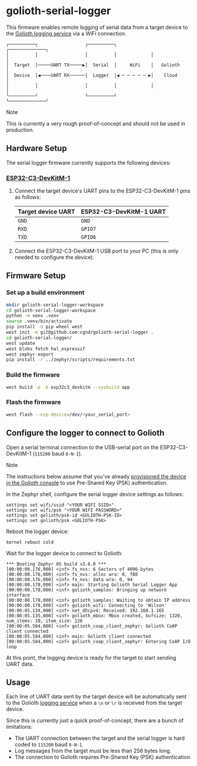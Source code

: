 # golioth-serial-logger

This firmware enables remote logging of serial data from a target device to the [Golioth logging service](https://docs.golioth.io/device-management/logging/) via a WiFi connection.

```
┌──────────┐                  ┌──────────┐             ┌──────────────┐
│          │                  │          │             │              │
│  Target  │─────UART TX─────▶│  Serial  │     WiFi    │   Golioth    │
│  Device  │◀────UART RX──────│  Logger  │◀ ─ ─ ─ ─ ─ ▶│    Cloud     │
│          │                  │          │             │              │
└──────────┘                  └──────────┘             └──────────────┘
```

> [!NOTE]
> This is currently a very rough proof-of-concept and should not be used in production.

## Hardware Setup

The serial logger firmware currently supports the following devices:

### [ESP32-C3-DevKitM-1](https://docs.espressif.com/projects/esp-idf/en/stable/esp32c3/hw-reference/esp32c3/user-guide-devkitm-1.html)

1. Connect the target device's UART pins to the ESP32-C3-DevKitM-1 pins as follows:

   | Target device UART | ESP32-C3-DevKitM-1 UART |
   | ------------------ | ----------------------- |
   | `GND`              | `GND`                   |
   | `RXD`              | `GPIO7`                 |
   | `TXD`              | `GPIO6`                 |

2. Connect the ESP32-C3-DevKitM-1 USB port to your PC (this is only needed to configure the device).

## Firmware Setup

### Set up a build environment

```sh
mkdir golioth-serial-logger-workspace
cd golioth-serial-logger-workspace
python -m venv .venv
source .venv/bin/activate
pip install -U pip wheel west
west init -m git@github.com:cgnd/golioth-serial-logger .
cd golioth-serial-logger/
west update
west blobs fetch hal_espressif
west zephyr-export
pip install -r ../zephyr/scripts/requirements.txt
```

### Build the firmware

```sh
west build -p -b esp32c3_devkitm --sysbuild app
```

### Flash the firmware
```sh
west flash --esp-device=/dev/<your_serial_port>
```

## Configure the logger to connect to Golioth

Open a serial terminal connection to the USB-serial port on the ESP32-C3-DevKitM-1 (`115200` baud  `8-N-1`).

> [!NOTE]
> The instructions below assume that you've already [provisioned the device in the Golioth console](https://docs.golioth.io/getting-started/console/manage-devices) to use Pre-Shared Key (PSK) authentication.

In the Zephyr shell, configure the serial logger device settings as follows:

```
settings set wifi/ssid "<YOUR WIFI SSID>"
settings set wifi/psk "<YOUR WIFI PASSWORD>"
settings set golioth/psk-id <GOLIOTH-PSK-ID>
settings set golioth/psk <GOLIOTH-PSK>
```

Reboot the logger device:

```
kernel reboot cold
```

Wait for the logger device to connect to Golioth:

```
*** Booting Zephyr OS build v3.6.0 ***
[00:00:00.176,000] <inf> fs_nvs: 6 Sectors of 4096 bytes
[00:00:00.176,000] <inf> fs_nvs: alloc wra: 0, f88
[00:00:00.176,000] <inf> fs_nvs: data wra: 0, 94
[00:00:00.178,000] <inf> main: Starting Golioth Serial Logger App
[00:00:00.178,000] <inf> golioth_samples: Bringing up network interface
[00:00:00.178,000] <inf> golioth_samples: Waiting to obtain IP address
[00:00:00.178,000] <inf> golioth_wifi: Connecting to 'Wilson'
[00:00:05.134,000] <inf> net_dhcpv4: Received: 192.168.1.165
[00:00:05.135,000] <inf> golioth_mbox: Mbox created, bufsize: 1320, num_items: 10, item_size: 120
[00:00:05.584,000] <inf> golioth_coap_client_zephyr: Golioth CoAP client connected
[00:00:05.584,000] <inf> main: Golioth client connected
[00:00:05.584,000] <inf> golioth_coap_client_zephyr: Entering CoAP I/O loop
```

At this point, the logging device is ready for the target to start sending UART data.

## Usage

Each line of UART data sent by the target device will be automatically sent to the Golioth [logging service](https://docs.golioth.io/device-management/logging/) when a `\n` or `\r` is received from the target device.

Since this is currently just a quick proof-of-concept, there are a bunch of limitations:

- The UART connection between the target and the serial logger is hard coded to `115200` baud  `8-N-1`.
- Log messages from the target must be less than 256 bytes long.
- The connection to Golioth requires Pre-Shared Key (PSK) authentication.
